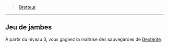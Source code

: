 ﻿---
!GenericItem
Name: Jeu de jambes
Id: fighter_swordsman_hd.md#jeu-de-jambes
ParentLink: fighter_swordsman_hd.md#bretteur
ParentName: Bretteur
NameLevel: 2
Attributes: {}
AttributesDictionary: >+
  {}

---
> [Bretteur](hd_fighter_swordsman.md)

---

## Jeu de jambes

À partir du niveau 3, vous gagnez la maîtrise des sauvegardes de [Dextérité](hd_abilities_dexterity.md).

